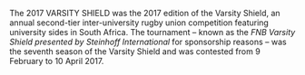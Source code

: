 The 2017 VARSITY SHIELD was the 2017 edition of the Varsity Shield, an annual second-tier inter-university rugby union competition featuring university sides in South Africa. The tournament – known as the _FNB Varsity Shield presented by Steinhoff International_ for sponsorship reasons – was the seventh season of the Varsity Shield and was contested from 9 February to 10 April 2017.
